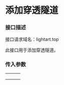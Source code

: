 # 添加穿透隧道

### 接口描述

接口请求域名：lightart.top

此接口用于添加穿透隧道。

### 传入参数

|   |   |   |
| - | - | - |
|   |   |   |
|   |   |   |
|   |   |   |

